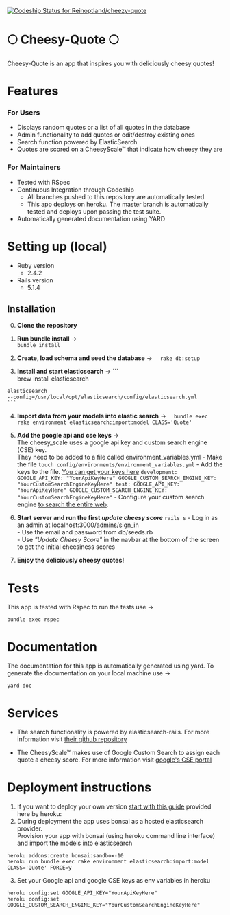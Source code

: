 [ ![Codeship Status for Reinoptland/cheezy-quote](https://app.codeship.com/projects/b21a2b60-897b-0135-396b-4ea0e6564655/status?branch=master)](https://app.codeship.com/projects/248649)

# :full_moon: Cheesy-Quote :full_moon:

Cheesy-Quote is an app that inspires you with deliciously cheesy quotes!

# Features

### For Users
* Displays random quotes or a list of all quotes in the database
* Admin functionality to add quotes or edit/destroy existing ones
* Search function powered by ElasticSearch
* Quotes are scored on a CheesyScale™ that indicate how cheesy they are

### For Maintainers
* Tested with RSpec
* Continuous Integration through Codeship
  * All branches pushed to this repository are automatically tested.
  * This app deploys on heroku. The master branch is automatically tested and deploys upon passing the test suite.
* Automatically generated documentation using YARD


# Setting up (local)

* Ruby version
  * 2.4.2
* Rails version
  * 5.1.4


## Installation
  0. **Clone the repository**
  1. **Run bundle install** ->  
    ```
    bundle install
    ```

  2. **Create, load schema and seed the database** ->
    ```  
    rake db:setup
    ```

  3. **Install and start elasticsearch** ->
    ```  
    brew install elasticsearch

    elasticsearch
    --config=/usr/local/opt/elasticsearch/config/elasticsearch.yml
    ```

  4. **Import data from your models into elastic search** ->
    ```  
    bundle exec rake environment elasticsearch:import:model CLASS='Quote'
    ```

  5. **Add the google api and cse keys** ->  
  The cheesy_scale uses a google api key and custom search engine (CSE) key.  
  They need to be added to a file called environment_variables.yml
    - Make the file
    ```
    touch config/environments/environment_variables.yml
    ```
    - Add the keys to the file. [You can get your keys here](https://developers.google.com/custom-search/docs/tutorial/creatingcse)
    ```
    development:
         GOOGLE_API_KEY: "YourApiKeyHere"
         GOOGLE_CUSTOM_SEARCH_ENGINE_KEY: "YourCustomSearchEngineKeyHere"
    test:
         GOOGLE_API_KEY: "YourApiKeyHere"
         GOOGLE_CUSTOM_SEARCH_ENGINE_KEY: "YourCustomSearchEngineKeyHere"
    ```
    - Configure your custom search engine [to search the entire web](https://support.google.com/customsearch/answer/2631040?hl=en).   

  6. **Start server and run the first _update cheesy score_**
    ```
    rails s
    ```
    - Log in as an admin at localhost:3000/admins/sign_in  
    - Use the email and password from db/seeds.rb  
    - Use _"Update Cheesy Score"_ in the navbar at the bottom of the screen to get the initial cheesiness scores

  7. **Enjoy the deliciously cheesy quotes!**  


# Tests


  This app is tested with Rspec to run the tests use ->
  ```
  bundle exec rspec
  ```

# Documentation


  The documentation for this app is automatically generated using yard.
  To generate the documentation on your local machine use ->
  ```
  yard doc
  ```

# Services
  * The search functionality is powered by elasticsearch-rails. For more information visit [their github repository](https://github.com/elastic/elasticsearch-rails/tree/master/elasticsearch-rails)

  * The CheesyScale™ makes use of Google Custom Search to assign each quote a cheesy score. For more information visit [google's CSE portal](https://support.google.com/customsearch/answer/4513751?hl=en&ref_topic=4513742)



# Deployment instructions

  1. If you want to deploy your own version [start with this guide](https://devcenter.heroku.com/articles/getting-started-with-ruby#set-up) provided here by heroku:
  2. During deployment the app uses bonsai as a hosted elasticsearch provider.  
  Provision your app with bonsai (using heroku command line interface) and import the models into elasticsearch
  ```
  heroku addons:create bonsai:sandbox-10
  heroku run bundle exec rake environment elasticsearch:import:model CLASS='Quote' FORCE=y
  ```
  3. Set your Google api and google CSE keys as env variables in heroku
  ```
  heroku config:set GOOGLE_API_KEY="YourApiKeyHere"
  heroku config:set GOOGLE_CUSTOM_SEARCH_ENGINE_KEY="YourCustomSearchEngineKeyHere"
  ```
